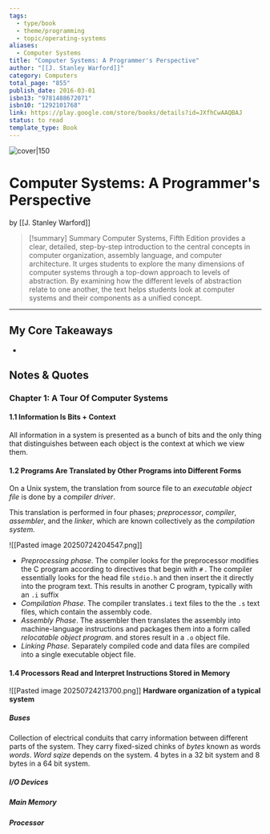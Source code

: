 ```yaml
---
tags:
  - type/book
  - theme/programming
  - topic/operating-systems
aliases:
  - Computer Systems
title: "Computer Systems: A Programmer's Perspective"
author: "[[J. Stanley Warford]]"
category: Computers
total_page: "855"
publish_date: 2016-03-01
isbn13: "9781488672071"
isbn10: "1292101768"
link: https://play.google.com/store/books/details?id=JXfhCwAAQBAJ
status: to read
template_type: Book
---
```

![cover|150](http://books.google.com/books/content?id=JXfhCwAAQBAJ&printsec=frontcover&img=1&zoom=1&edge=curl&source=gbs_api)

# Computer Systems:  A Programmer's Perspective
by [[J. Stanley Warford]]

> [!summary] Summary
> Computer Systems, Fifth Edition provides a clear, detailed, step-by-step introduction to the central concepts in computer organization, assembly language, and computer architecture. It urges students to explore the many dimensions of computer systems through a top-down approach to levels of abstraction. By examining how the different levels of abstraction relate to one another, the text helps students look at computer systems and their components as a unified concept.

---

## My Core Takeaways
- 

## Notes & Quotes

### Chapter  1: A Tour Of Computer Systems
#### 1.1 Information Is Bits + Context
All information in a system is presented as a bunch of bits and the only thing that distinguishes between each object is the context at which we view them.

#### 1.2 Programs Are Translated by Other Programs into Different Forms
On a Unix system, the translation from source file to an *executable object file* is done by a *compiler driver*.

This translation is performed in four phases; *preprocessor*, *compiler*, *assembler*, and the *linker*, which are known collectively as the *compilation system.*

![[Pasted image 20250724204547.png]]

- *Preprocessing phase*. The compiler looks for the preprocessor modifies the C program according to directives that begin with `#` . The compiler essentially looks for the head file `stdio.h` and then insert the it directly into the program text. This results in another C program, typically with an `.i` suffix
- *Compilation Phase*. The compiler translates`.i` text files to the the `.s` text files, which contain the assembly code. 
- *Assembly Phase*. The assembler then translates the assembly into machine-language instructions and packages them into a form called *relocatable object program*. and stores result in a `.o`  object file.
- *Linking Phase*. Separately compiled code and data files are compiled into a single executable object file.

#### 1.4 Processors Read and Interpret Instructions Stored in Memory

![[Pasted image 20250724213700.png]]
**Hardware organization of a typical system**

##### Buses
Collection of electrical conduits that carry information between different parts of the system. They carry fixed-sized chinks of *bytes* known as words *words*. *Word sqize* depends on the system. 4 bytes in a 32 bit system and 8 bytes in a 64 bit system. 
##### I/O Devices 

##### Main Memory
##### Processor